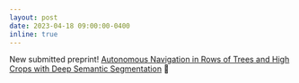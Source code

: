 ```yaml
---
layout: post
date: 2023-04-18 09:00:00-0400
inline: true
---
```


New submitted preprint! [Autonomous Navigation in Rows of Trees and High Crops with Deep Semantic Segmentation](https://arxiv.org/abs/2304.08988) 🌲
